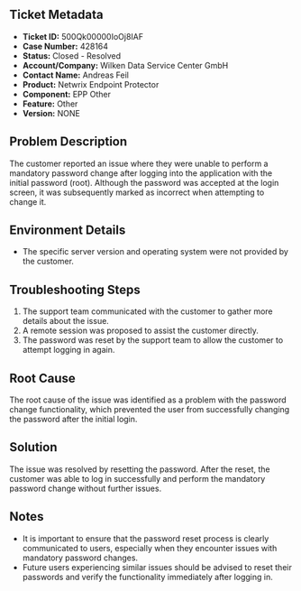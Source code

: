 ## Ticket Metadata
- **Ticket ID:** 500Qk00000IoOj8IAF
- **Case Number:** 428164
- **Status:** Closed - Resolved
- **Account/Company:** Wilken Data Service Center GmbH
- **Contact Name:** Andreas Feil
- **Product:** Netwrix Endpoint Protector
- **Component:** EPP Other
- **Feature:** Other
- **Version:** NONE

## Problem Description
The customer reported an issue where they were unable to perform a mandatory password change after logging into the application with the initial password (root). Although the password was accepted at the login screen, it was subsequently marked as incorrect when attempting to change it.

## Environment Details
- The specific server version and operating system were not provided by the customer.

## Troubleshooting Steps
1. The support team communicated with the customer to gather more details about the issue.
2. A remote session was proposed to assist the customer directly.
3. The password was reset by the support team to allow the customer to attempt logging in again.

## Root Cause
The root cause of the issue was identified as a problem with the password change functionality, which prevented the user from successfully changing the password after the initial login.

## Solution
The issue was resolved by resetting the password. After the reset, the customer was able to log in successfully and perform the mandatory password change without further issues.

## Notes
- It is important to ensure that the password reset process is clearly communicated to users, especially when they encounter issues with mandatory password changes.
- Future users experiencing similar issues should be advised to reset their passwords and verify the functionality immediately after logging in.